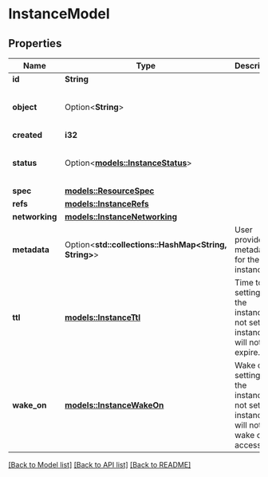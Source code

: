 # InstanceModel

## Properties

Name | Type | Description | Notes
------------ | ------------- | ------------- | -------------
**id** | **String** |  | 
**object** | Option<**String**> |  | [optional][default to Instance]
**created** | **i32** |  | 
**status** | Option<[**models::InstanceStatus**](InstanceStatus.md)> |  | [optional][default to Pending]
**spec** | [**models::ResourceSpec**](ResourceSpec.md) |  | 
**refs** | [**models::InstanceRefs**](InstanceRefs.md) |  | 
**networking** | [**models::InstanceNetworking**](InstanceNetworking.md) |  | 
**metadata** | Option<**std::collections::HashMap<String, String>**> | User provided metadata for the instance | [optional]
**ttl** | [**models::InstanceTtl**](InstanceTTL.md) | Time to live settings for the instance. If not set, the instance will not expire. | 
**wake_on** | [**models::InstanceWakeOn**](InstanceWakeOn.md) | Wake on settings for the instance. If not set, the instance will not wake on access. | 

[[Back to Model list]](../README.md#documentation-for-models) [[Back to API list]](../README.md#documentation-for-api-endpoints) [[Back to README]](../README.md)


